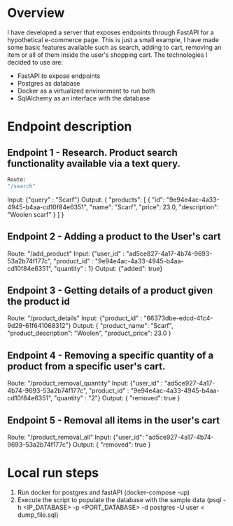 
# Overview

I have developed a server that exposes endpoints through FastAPI for a hypothetical e-commerce page. This is just a small example, I have made some basic features available such as search, adding to cart, removing an item or all of them inside the user's shopping cart.
The technologies I decided to use are:
- FastAPI to expose endpoints
- Postgres as database
- Docker as a virtualized environment to run both
- SqlAlchemy as an interface with the database

# Endpoint description

## Endpoint 1 - Research. Product search functionality available via a text query.
```bash
Route: 
"/search"
``` 
Input: {"query" : "Scarf"}
Output: 
{
    "products": [
        {
            "id": "9e94e4ac-4a33-4945-b4aa-cd10f84e6351",
            "name": "Scarf",
            "price": 23.0,
            "description": "Woolen scarf"
        }
    ]
}


## Endpoint 2 - Adding a product to the User's cart
Route: "/add_product"
Input: {"user_id" : "ad5ce827-4a17-4b74-9693-53a2b74f177c", "product_id" : "9e94e4ac-4a33-4945-b4aa-cd10f84e6351", "quantity" : 1}
Output: {"added": true}


## Endpoint 3 - Getting details of a product given the product id
Route: "/product_details"
Input: {"product_id" : "66373dbe-edcd-41c4-9d29-61f641068312"}
Output: 
{
    "product_name": "Scarf",
    "product_description": "Woolen",
    "product_price": 23.0
}


## Endpoint 4 - Removing a specific quantity of a product from a specific user's cart.
Route: "/product_removal_quantity"
Input: {"user_id" : "ad5ce927-4a17-4b74-9693-53a2b74f177c", "product_id" : "9e94e4ac-4a33-4945-b4aa-cd10f84e6351", "quantity" : "2"}
Output:
{
    "removed": true
}

## Endpoint 5 - Removal all items in the user's cart
Route: "/product_removal_all"
Input: {"user_id": "ad5ce927-4a17-4b74-9693-53a2b74f177c"}
Output:
{
    "removed": true
}

# Local run steps

1) Run docker for postgres and fastAPI (docker-compose -up)
2) Execute the script to populate the database with the sample data (psql -h <IP_DATABASE> -p <PORT_DATABASE> -d postgres -U user < dump_file.sql)

